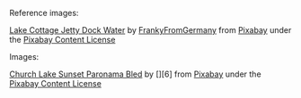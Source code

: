 Reference images:

[Lake Cottage Jetty Dock Water][1] by [FrankyFromGermany][2] from [Pixabay][3] under the [Pixabay Content License][4]

Images:

[Church Lake Sunset Paronama Bled][5] by [][6] from [Pixabay][3] under the [Pixabay Content License][4]

<!-- // LINKS // -->

<!-- Photos: -->

[1]: https://pixabay.com/photos/lake-cottage-jetty-dock-water-192990/

<!-- Authors: -->

[2]: https://pixabay.com/users/frankyfromgermany-64960/
<!-- [6]: -->

<!-- Providers: -->

[3]: https://pixabay.com/

<!-- Licenses:-->

[4]: https://pixabay.com/service/terms/
[5]: https://pixabay.com/photos/church-lake-sunset-panorama-bled-1993645/
